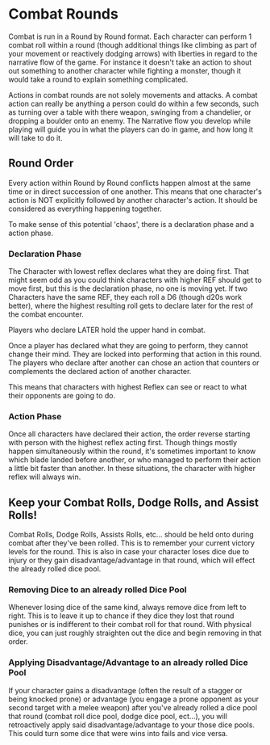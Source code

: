# Combat Rounds

Combat is run in a Round by Round format. Each character can perform 1 combat roll within a round (though additional things like climbing as part of your movement or reactively dodging arrows) with liberties in regard to the narrative flow of the game. For instance it doesn't take an action to shout out something to another character while fighting a monster, though it would take a round to explain something complicated.

Actions in combat rounds are not solely movements and attacks. A combat action can really be anything a person could do within a few seconds, such as turning over a table with there weapon, swinging from a chandelier, or dropping a boulder onto an enemy. The Narrative flow you develop while playing will guide you in what the players can do in game, and how long it will take to do it.

## Round Order

Every action within Round by Round conflicts happen almost at the same time or in direct succession of one another. This means that one character's action is NOT explicitly followed by another character's action. It should be considered as everything happening together.

To make sense of this potential 'chaos', there is a declaration phase and a action phase.

### Declaration Phase

The Character with lowest reflex declares what they are doing first. That might seem odd as you could think characters with higher REF should get to move first, but this is the declaration phase, no one is moving yet. If two Characters have the same REF, they each roll a D6 (though d20s work better), where the highest resulting roll gets to declare later for the rest of the combat encounter.

Players who declare LATER hold the upper hand in combat.

Once a player has declared what they are going to perform, they cannot change their mind. They are locked into performing that action in this round. The players who declare after another can chose an action that counters or complements the declared action of another character.

This means that characters with highest Reflex can see or react to what their opponents are going to do.

### Action Phase

Once all characters have declared their action, the order reverse starting with person with the highest reflex acting first. Though things mostly happen simultaneously within the round, it's sometimes important to know which blade landed before another, or who managed to perform their action a little bit faster than another. In these situations, the character with higher reflex will always win.

## Keep your Combat Rolls, Dodge Rolls, and Assist Rolls!

Combat Rolls, Dodge Rolls, Assists Rolls, etc... should be held onto during combat after they've been rolled. This is to remember your current victory levels for the round. This is also in case your character loses dice due to injury or they gain disadvantage/advantage in that round, which will effect the already rolled dice pool.

### Removing Dice to an already rolled Dice Pool

Whenever losing dice of the same kind, always remove dice from left to right. This is to leave it up to chance if they dice they lost that round punishes or is indifferent to their combat roll for that round. With physical dice, you can just roughly straighten out the dice and begin removing in that order.

### Applying Disadvantage/Advantage to an already rolled Dice Pool

If your character gains a disadvantage (often the result of a stagger or being knocked prone) or advantage (you engage a prone opponent as your second target with a melee weapon) after you've already rolled a dice pool that round (combat roll dice pool, dodge dice pool, ect...), you will retroactively apply said disadvantage/advantage to your those dice pools. This could turn some dice that were wins into fails and vice versa.
